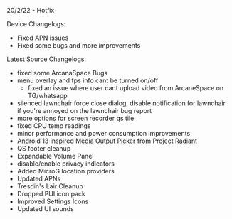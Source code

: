 20/2/22 - Hotfix

Device Changelogs:
- Fixed APN issues
- Fixed some bugs and more improvements


Latest Source Changelogs:
  - fixed some ArcanaSpace Bugs
  - menu overlay and fps info cant be turned on/off
       - fixed an issue where user cant upload video from ArcaneSpace on TG/whatsapp
 - silenced lawnchair force close dialog, disable notification for lawnchair if you're annoyed on the lawnchair bug report
 - more options for screen recorder qs tile
 - fixed CPU temp readings
 - minor performance and power consumption improvements
 - Android 13 inspired Media Output Picker from Project Radiant
 - QS footer cleanup
 - Expandable Volume Panel
 - disable/enable privacy indicators
 - Added MicroG location providers
 - Updated APNs
 - Tresdin's Lair Cleanup
 - Dropped PUI icon pack
 - Improved Settings Icons
 - Updated UI sounds


